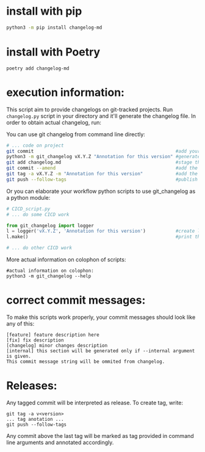 # install with pip
```bash
python3 -m pip install changelog-md
``` 

# install with Poetry
```
poetry add changelog-md
```

# execution information:

This script aim to provide changelogs on git-tracked projects.
Run `changelog.py` script in your directory 
and it'll generate the changelog file.
In order to obtain actual changelog, run:


You can use git changelog from command line directly:
```bash
# ... code on project
git commit                                                    #add your commit message on work you've done
python3 -m git_changelog vX.Y.Z "Annotation for this version" #generate changelog
git add changelog.md                                          #stage the changelog to current commit
git commit --amend                                            #add the changelog to current commit, leave commit message as is.
git tag -a vX.Y.Z -m "Annotation for this version"            #add the tag you've set earlier in changelog.
git push --follow-tags                                        #publish your changes and the new tag.
```

Or you can elaborate your workflow python scripts 
to use git_changelog as a python module:
```python
# CICD_script.py
# ... do some CICD work

from git_changelog import logger
l = logger('vX.Y.Z', 'Annotation for this version')           #create logger instance
l.make()                                                      #print the log

# ... do other CICD work
```


More actual information on colophon of scripts:
```shell
#actual information on colophon:
python3 -m git_changelog --help
```

# correct commit messages:

To make this scripts work properly, your commit messages
should look like any of this:
```
[feature] feature description here
[fix] fix description
[changelog] minor changes description
[internal] this section will be generated only if --internal argument is given.
This commit message string will be ommited from changelog.
```

#  Releases:

Any tagged commit will be interpreted as release.
To create tag, write:
```
git tag -a v<version>
... tag anotation ...
git push --follow-tags
```
Any commit above the last tag will be marked as tag provided 
in command line arguments and annotated accordingly.
